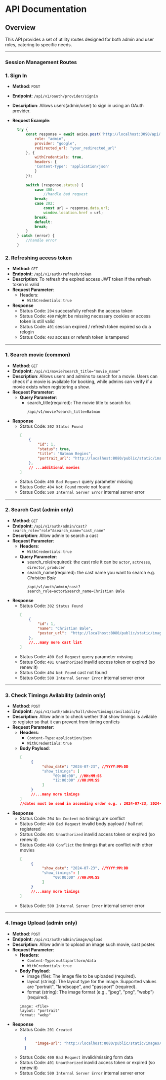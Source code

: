 # API Documentation

## Overview
This API provides a set of utility routes designed for both admin and user roles, catering to specific needs. 

---
### Session Management Routes

### 1. Sign In
- **Method**: `POST`
- **Endpoint**: `/api/v1/oauth/provider/signin`
- **Description**: Allows users(admin/user) to sign in using an OAuth provider.
- **Request Example**:

  ```javascript
    try {
        const response = await axios.post('http://localhost:3090/api/v1/oauth/provider/signin', {
            role: "admin",
            provider: "google",
            redirected_url: "your_redirected_url"
        }, {
            withCredentials: true, 
            headers: {
            'Content-Type': 'application/json'
            }
        });
    
        switch (response.status) {
            case 400:
                //handle bad request 
            break;
            case 202:
                const url = response.data.url;
                window.location.href = url; 
            break;
            default:
            break;
        }
    } catch (error) {
        //handle error
    }
### 2. Refreshing access token
 - **Method**: `GET`
 - **Endpoint**: `/api/v1/auth/refresh/token`
 - **Description**: To refresh the expired access JWT token if the refresh token is valid
 - **Request Parameter**:
   - Headers:
     - `WithCredentials`: `true`
 - **Response**
   - Status Code: `204`
        successfully refresh the access token
   - Status Code: `400`
        might be missing necessary cookies or access token is still valid
   - Status Code: `401`
        session expired / refresh token expired so do a relogin
   - Status Code: `403`
        access or refersh token is tampered

---
### 1. Search movie (common)
 - **Method**: `GET`
 - **Endpoint**: `/api/v1/movie?search_title="movie_name"`
 - **Description**: Allows users and admins to search for a movie. Users can check if a movie is available for booking, while admins can verify if a movie exists when registering a show.
 - **Request Parameter**:
   - **Query Parameter**: 
     - search_title(required): The movie title to search for.
          ```query
          /api/v1/movie?search_title=Batman
 - **Response** 
   - Status Code: `302 Status Found`
        ```json
        [
            {
                "id": 1,
                "status": true,
                "title": "Batman Begins",
                "portrait_url": "http://localhost:8080/public/static/images/4b092dd6aed34bf0a4c64b1b5eccb242.webp"
            },
            // ...additional movies
        ]
   - Status Code: `400 Bad Request`
        query parameter missing
   - Status Code: `404 Not Found`
        movie not found        
   - Status Code: `500 Internal Server Error`
        internal server error
---
### 2. Search Cast (admin only)
 - **Method**: `GET`
 - **Endpoint**: `/api/v1/auth/admin/cast?search_role="role"&search_name="cast_name"`
 - **Description**: Allow admin to search a cast
 - **Request Parameter**:
   - **Headers**:
      - `WithCredentials`: `true` 
   - **Query Parameter**: 
     - search_role(required): the cast role it can be `actor`, `actresss`, `director`, `producer`
     - search_name(required): the cast name you want to search e.g. <i>Christian Bale</i>
          ```query
          /api/v1/auth/admin/cast?search_role=actor&search_name=Christian Bale
 - **Response** 
   - Status Code: `302 Status Found`
        ```json
        [
            {
                "id": 1,
                "name": "Christian Bale",
                "poster_url":  "http://localhost:8080/public/static/images/f69754c140a04054b824d90e6ef82992.webp"//null
            },
            //...many more cast list
        ]
   - Status Code: `400 Bad Request`
        query parameter missing
   - Status Code: `401 Unauthorized`
        inavlid access token or expired (so renew it)
   - Status Code: `404 Not Found`
        cast not found        
   - Status Code: `500 Internal Server Error`
        internal server error
---
### 3. Check Timings Avilability (admin only)
 - **Method**: `POST`
 - **Endpoint**: `/api/v1/auth/admin/hall/show/timings/avilability`
 - **Description**: Allow admin to check wether that show timings is avilable to register so that it can prevent from timing conficts
 - **Request Parameter**:
   - **Headers**:
      - `Content-Type`: `application/json`
      - `WithCredentials`: `true` 
   - **Body Payload**: 
     ```json
     [
          {
               "show_date": "2024-07-23", //YYYY:MM:DD
               "show_timings": [
                    "09:00:00", //HH:MM:SS
                    "12:00:00" //HH:MM:SS
               ]
          }
          //...many more timings
     ]
     //dates must be send in ascending order e.g. : 2024-07-23, 2024-07-24, 2024-07-25
 - **Response** 
   - Status Code: `204 No Content`
        no timings are conflict
   - Status Code: `400 Bad Request`
        invalid body payload / hall not registered
   - Status Code: `401 Unauthorized`
        inavlid access token or expired (so renew it)
   - Status Code: `409 Conflict` the timings that are conflict with other movies 
     ```json
     [
          {
               "show_date": "2024-07-23", //YYYY:MM:DD
               "show_timings": [
                    "09:00:00" //HH:MM:SS
               ]
          }
          //...many more timings
     ]
   - Status Code: `500 Internal Server Error`
        internal server error
---
### 4. Image Upload (admin only)
 - **Method**: `POST`
 - **Endpoint**: `/api/v1/auth/admin/image/upload`
 - **Description**: Allow admin to upload an image such movie, cast poster.
 - **Request Parameter**:
   - **Headers**:
      - `Content-Type`: `multipartform/data`
      - `WithCredentials`: `true` 
   - **Body Payload**: 
     - image (file): The image file to be uploaded (required).
     - layout (string): The layout type for the image. Supported values are "portrait", "landscape", and "passport" (required).
     - format (string): The image format (e.g., "jpeg", "png", "webp")(required).
     ```plain
     image: <file>
     layout: "portrait"
     format: "webp"
 - **Response** 
   - Status Code: `201 Created`
        ```json
          {
               "image-url": "http://localhost:8080/public/static/images/f69754c140a04054b824d90e6ef82992.webp"
          }
   - Status Code: `400 Bad Request`
        invalid/missing form data
   - Status Code: `401 Unauthorized`
        inavlid access token or expired (so renew it)
   - Status Code: `500 Internal Server Error`
        internal server error